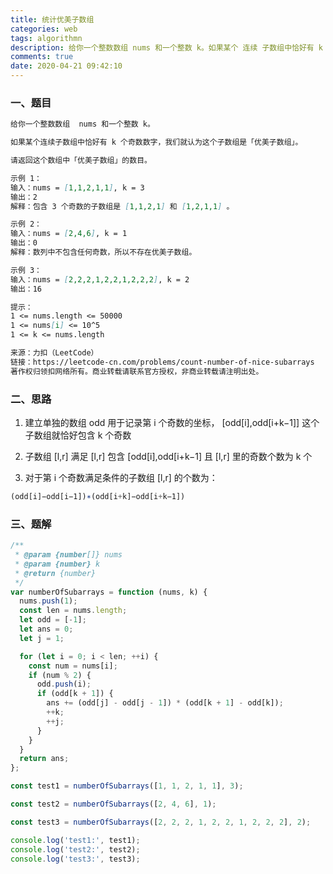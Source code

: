 ```yaml
---
title: 统计优美子数组
categories: web
tags: algorithmn
description: 给你一个整数数组 nums 和一个整数 k。如果某个 连续 子数组中恰好有 k 个奇数数字，我们就认为这个子数组是「优美子数组」。请返回这个数组中「优美子数组」的数目。
comments: true
date: 2020-04-21 09:42:10
---
```


### 一、题目

```md
给你一个整数数组  nums 和一个整数 k。

如果某个连续子数组中恰好有 k 个奇数数字，我们就认为这个子数组是「优美子数组」。

请返回这个数组中「优美子数组」的数目。

示例 1：
输入：nums = [1,1,2,1,1], k = 3
输出：2
解释：包含 3 个奇数的子数组是 [1,1,2,1] 和 [1,2,1,1] 。

示例 2：
输入：nums = [2,4,6], k = 1
输出：0
解释：数列中不包含任何奇数，所以不存在优美子数组。

示例 3：
输入：nums = [2,2,2,1,2,2,1,2,2,2], k = 2
输出：16

提示：
1 <= nums.length <= 50000
1 <= nums[i] <= 10^5
1 <= k <= nums.length

来源：力扣（LeetCode）
链接：https://leetcode-cn.com/problems/count-number-of-nice-subarrays
著作权归领扣网络所有。商业转载请联系官方授权，非商业转载请注明出处。
```

### 二、思路

1. 建立单独的数组 odd 用于记录第 i 个奇数的坐标， [odd[i],odd[i+k−1]] 这个子数组就恰好包含 k 个奇数

2. 子数组 [l,r] 满足 [l,r] 包含 [odd[i],odd[i+k−1] 且 [l,r] 里的奇数个数为 k 个

3. 对于第 i 个奇数满足条件的子数组 [l,r] 的个数为：

```js
(odd[i]−odd[i−1])∗(odd[i+k]−odd[i+k−1])
```

### 三、题解

```js
/**
 * @param {number[]} nums
 * @param {number} k
 * @return {number}
 */
var numberOfSubarrays = function (nums, k) {
  nums.push(1);
  const len = nums.length;
  let odd = [-1];
  let ans = 0;
  let j = 1;

  for (let i = 0; i < len; ++i) {
    const num = nums[i];
    if (num % 2) {
      odd.push(i);
      if (odd[k + 1]) {
        ans += (odd[j] - odd[j - 1]) * (odd[k + 1] - odd[k]);
        ++k;
        ++j;
      }
    }
  }
  return ans;
};

const test1 = numberOfSubarrays([1, 1, 2, 1, 1], 3);

const test2 = numberOfSubarrays([2, 4, 6], 1);

const test3 = numberOfSubarrays([2, 2, 2, 1, 2, 2, 1, 2, 2, 2], 2);

console.log('test1:', test1);
console.log('test2:', test2);
console.log('test3:', test3);
```
